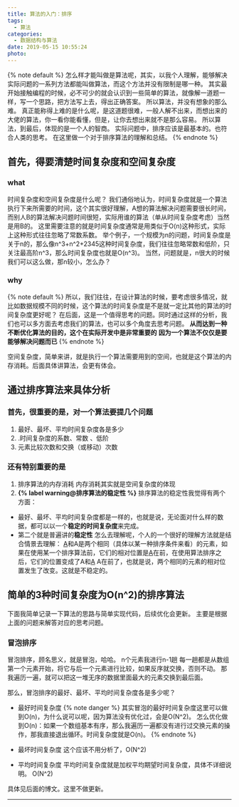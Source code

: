 ```yaml
---
title: 算法的入门：排序
tags:
  - 算法
categories:
  - 数据结构与算法
date: 2019-05-15 10:55:24
photo:
---
```


{% note default %}
怎么样才能叫做是算法呢，其实，以我个人理解，能够解决实际问题的一系列方法都能叫做算法，而这个方法并没有限制是哪一种。
其实最开始接触编程的时候，必不可少的就会认识到一些简单的算法，就像解一道题一样，写一个思路，把方法写上去，得出正确答案。
所以算法，并没有想象的那么难。
真正能称得上难的是什么呢，是这道题很难，一般人解不出来，而想出来的大佬的算法，你一看你能看懂，但是，让你去想出来就不是那么容易。
所以算法，到最后，体现的是一个人的智商。
实际问题中，排序应该是最基本的。也符合人类的思考。
在这里做一个对于排序算法的理解和总结。
{% endnote %}

<!-- more -->

## 首先，得要清楚时间复杂度和空间复杂度
### what
时间复杂度和空间复杂度是什么呢？
我们通俗地认为，时间复杂度就是一个算法执行下来所需要的时间，这个其实很好理解，A想的算法解决问题需要很长时间，而别人B的算法解决问题时间很短，实际用谁的算法（单从时间复杂度考虑）当然是用B的。
这里需要注意的就是时间复杂度通常是用类似于O(n)这种形式，实际上这种形式往往忽略了常数系数。
举个例子，一个规模为n的问题，时间复杂度是关于n的，那么像n^3+n^2+2345这种时间复杂度，我们往往忽略常数和低阶，只关注最高阶n^3，那么时间复杂度也就是O(n^3)。
当然，问题就是，n很大的时候我们可以这么做，那n较小，怎么办？

### why

{% note default %}
所以，我们往往，在设计算法的时候，要考虑很多情况，就比如数据规模不同的时候，这个算法的时间复杂度是不是就一定比其他的算法的时间复杂度更好呢？
在后面，这是一个值得思考的问题。同时通过这样的分析，我们也可以多方面去考虑我们的算法，也可以多个角度去思考问题。
**从而达到一种不断优化算法的目的，这个在实际开发中是非常重要的**
**因为一个算法不仅仅是要能够解决问题而已**
{% endnote %}

空间复杂度，简单来讲，就是执行一个算法需要用到的空间，也就是这个算法的内存消耗。后面具体讲算法，会更有体会。

## 通过排序算法来具体分析
### 首先，很重要的是，对一个算法要提几个问题
1. 最好、最坏、平均时间复杂度各是多少
2. .时间复杂度的系数、常数 、低阶
3. 元素比较次数和交换（或移动）次数

### 还有特别重要的是
1. 排序算法的内存消耗
内存消耗其实就是空间复杂度的体现
2. **{% label warning@排序算法的稳定性 %}**
排序算法的稳定性我觉得有两个方面：
- 最好、最坏、平均时间复杂度都是一样的，也就是说，无论面对什么样的数据，都可以以一个**稳定的时间复杂度**来完成。
- 第二个就是普遍讲的**稳定性**
怎么去理解呢，个人的一个很好的理解方法就是结合情景去理解：
<u>A</u>和A是两个相同（具体以某一种排序条件来看）的元素，如果在使用某一个排序算法前，它们的相对位置是<u>A</u>在前，在使用算法排序之后，它们的位置变成了A和<u>A</u>
A在前了，也就是说，两个相同的元素的相对位置发生了改变。这就是不稳定的。

## 简单的3种时间复杂度为O(n^2)的排序算法
下面我简单记录一下算法的思路与简单实现代码，后续优化会更新。
主要是根据上面的问题来解答对应的思考问题。

### 冒泡排序
冒泡排序，顾名思义，就是冒泡，哈哈。
n个元素我进行n-1趟
每一趟都是从数组第一个元素开始，将它与后一个元素进行比较，如果反序就交换，否则不动。
那我遍历一遍，就可以把这一堆无序的数据里面最大的元素交换到最后面。

那么，冒泡排序的最好、最坏、平均时间复杂度各是多少呢？
- 最好时间复杂度
{% note danger %}
其实冒泡的最好时间复杂度这里可以做到O(n)，为什么说可以呢，因为算法没有优化过，会是O(N^2)。
怎么优化做到O(n)：如果一个数组基本有序，那么我遍历一遍都没有进行过交换元素的操作，那我直接退出循环。时间复杂度就是O(n)。
{% endnote %}

- 最坏时间复杂度
这个应该不用分析了，O(N^2)

- 平均时间复杂度
平均时间复杂度就是加权平均期望时间复杂度，具体不详细说明。
O(N^2)


具体见后面的博文。这里不做更新。







--- 

